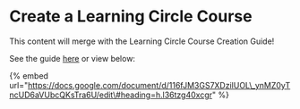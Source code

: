 # Create a Learning Circle Course

This content will merge with the Learning Circle Course Creation Guide!

See the guide [here](https://docs.google.com/document/d/116fJM3GS7XDzilUOL_ynMZ0yTncUD6aVUbcQKsTra6U/edit#heading=h.l36tzg40xcgr) or view below:

{% embed url="https://docs.google.com/document/d/116fJM3GS7XDzilUOL\_ynMZ0yTncUD6aVUbcQKsTra6U/edit\#heading=h.l36tzg40xcgr" %}





